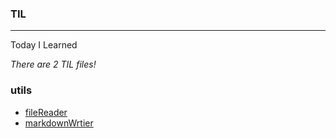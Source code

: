 ### TIL

---

Today I Learned

*There are 2 TIL files!*

### utils

- [fileReader](utils/fileReader.go)
- [markdownWrtier](utils/markdownWrtier.go)
